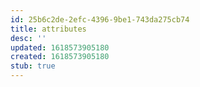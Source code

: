 ```yaml
---
id: 25b6c2de-2efc-4396-9be1-743da275cb74
title: attributes
desc: ''
updated: 1618573905180
created: 1618573905180
stub: true
---
```


